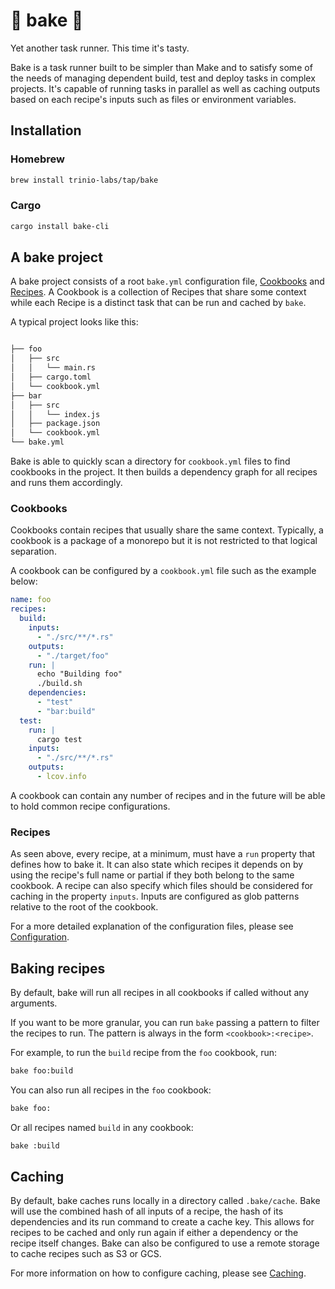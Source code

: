 # 🍪 bake 🍪

Yet another task runner. This time it's tasty.

Bake is a task runner built to be simpler than Make and to satisfy some of the needs of managing dependent build, test
and deploy tasks in complex projects. It's capable of running tasks in parallel as well as caching outputs based on each
recipe's inputs such as files or environment variables.

## Installation

### Homebrew

```sh
brew install trinio-labs/tap/bake
```

### Cargo

```sh
cargo install bake-cli
```

## A bake project

A bake project consists of a root `bake.yml` configuration file, [Cookbooks](#cookbooks) and [Recipes](#recipes).
A Cookbook is a collection of Recipes that share some context while each Recipe is a distinct task that can be run
and cached by `bake`.

A typical project looks like this:

```sh

├── foo
│   ├── src
│   │   └── main.rs
│   ├── cargo.toml
│   └── cookbook.yml
├── bar
│   ├── src
│   │   └── index.js
│   ├── package.json
│   └── cookbook.yml
└── bake.yml
```

Bake is able to quickly scan a directory for `cookbook.yml` files to find cookbooks in the project. It then builds a
dependency graph for all recipes and runs them accordingly.

### Cookbooks

Cookbooks contain recipes that usually share the same context. Typically, a cookbook is a package of a monorepo but it
is not restricted to that logical separation.

A cookbook can be configured by a `cookbook.yml` file such as the example below:

```yml
name: foo
recipes:
  build:
    inputs:
      - "./src/**/*.rs"
    outputs:
      - "./target/foo"
    run: |
      echo "Building foo"
      ./build.sh
    dependencies:
      - "test"
      - "bar:build"
  test:
    run: |
      cargo test
    inputs:
      - "./src/**/*.rs"
    outputs:
      - lcov.info
```

A cookbook can contain any number of recipes and in the future will be able to hold common recipe configurations.

### Recipes

As seen above, every recipe, at a minimum, must have a `run` property that defines how to bake it. It can also state which
recipes it depends on by using the recipe's full name or partial if they both belong to the same cookbook. A recipe can also
specify which files should be considered for caching in the property `inputs`. Inputs are configured as glob patterns
relative to the root of the cookbook.

For a more detailed explanation of the configuration files, please see [Configuration](./docs/configuration.md#recipes).

## Baking recipes

By default, bake will run all recipes in all cookbooks if called without any arguments.

If you want to be more granular, you can run `bake` passing a pattern to filter the recipes to run. The pattern is always
in the form `<cookbook>:<recipe>`.

For example, to run the `build` recipe from the `foo` cookbook, run:

```sh
bake foo:build
```

You can also run all recipes in the `foo` cookbook:

```sh
bake foo:
```

Or all recipes named `build` in any cookbook:

```sh
bake :build
```

## Caching

By default, bake caches runs locally in a directory called `.bake/cache`. Bake will use the combined hash of all inputs of
a recipe, the hash of its dependencies and its run command to create a cache key. This allows for recipes to be cached
and only run again if either a dependency or the recipe itself changes. Bake can also be configured to use a remote storage
to cache recipes such as S3 or GCS.

For more information on how to configure caching, please see [Caching](./docs/configuration.md#caching).
